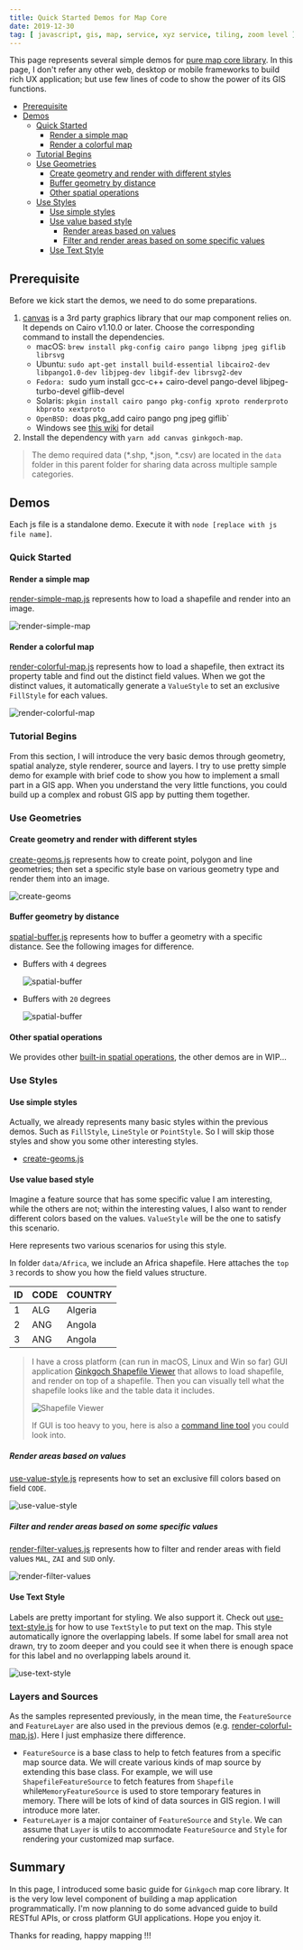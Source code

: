 ```yaml
---
title: Quick Started Demos for Map Core
date: 2019-12-30
tag: [ javascript, gis, map, service, xyz service, tiling, zoom level ]
---
```


This page represents several simple demos for [pure map core library](https://github.com/ginkgoch/node-map). In this page, I don't refer any other web, desktop or mobile frameworks to build rich UX application; but use few lines of code to show the power of its GIS functions.

- [Prerequisite](https://github.com/ginkgoch/map-quick-started-demos/blob/develop/core/README.md#prerequisite)
- [Demos](https://github.com/ginkgoch/map-quick-started-demos/blob/develop/core/README.md#demos)
    - [Quick Started](https://github.com/ginkgoch/map-quick-started-demos/blob/develop/core/README.md#quick-started)
        - [Render a simple map](https://github.com/ginkgoch/map-quick-started-demos/blob/develop/core/README.md#render-a-simple-map)
        - [Render a colorful map](https://github.com/ginkgoch/map-quick-started-demos/blob/develop/core/README.md#render-a-colorful-map)
    - [Tutorial Begins](https://github.com/ginkgoch/map-quick-started-demos/blob/develop/core/README.md#tutorial-begins)
    - [Use Geometries](https://github.com/ginkgoch/map-quick-started-demos/blob/develop/core/README.md#use-geometries)
        - [Create geometry and render with different styles](https://github.com/ginkgoch/map-quick-started-demos/blob/develop/core/README.md#create-geometry-and-render-with-different-styles)
        - [Buffer geometry by distance](https://github.com/ginkgoch/map-quick-started-demos/blob/develop/core/README.md#buffer-geometry-by-distance)
        - [Other spatial operations](https://github.com/ginkgoch/map-quick-started-demos/blob/develop/core/README.md#other-spatial-operations)
    - [Use Styles](https://github.com/ginkgoch/map-quick-started-demos/blob/develop/core/README.md#use-styles)
        - [Use simple styles](https://github.com/ginkgoch/map-quick-started-demos/blob/develop/core/README.md#use-simple-styles)
        - [Use value based style](https://github.com/ginkgoch/map-quick-started-demos/blob/develop/core/README.md#use-value-based-style)
            - [Render areas based on values](https://github.com/ginkgoch/map-quick-started-demos/blob/develop/core/README.md#render-areas-based-on-values)
            - [Filter and render areas based on some specific values](https://github.com/ginkgoch/map-quick-started-demos/blob/develop/core/README.md#filter-and-render-areas-based-on-some-specific-values)
        - [Use Text Style](https://github.com/ginkgoch/map-quick-started-demos/blob/develop/core/README.md#use-text-style)

## Prerequisite

Before we kick start the demos, we need to do some preparations. 

1. [canvas](https://www.npmjs.com/package/canvas) is a 3rd party graphics library that our map component relies on. It depends on Cairo v1.10.0 or later. Choose the corresponding command to install the dependencies.
   * macOS: `brew install pkg-config cairo pango libpng jpeg giflib librsvg`
   * Ubuntu: `sudo apt-get install build-essential libcairo2-dev libpango1.0-dev libjpeg-dev libgif-dev librsvg2-dev`
   *  `Fedora: `sudo yum install gcc-c++ cairo-devel pango-devel libjpeg-turbo-devel giflib-devel
   * Solaris: `pkgin install cairo pango pkg-config xproto renderproto kbproto xextproto`
   *  `OpenBSD: `doas pkg_add cairo pango png jpeg giflib`
   * Windows see [this wiki](https://github.com/Automattic/node-canvas/wiki/Installation:-Windows) for detail
2. Install the dependency with `yarn add canvas ginkgoch-map`.

> The demo required data (*.shp, *.json, *.csv) are located in the `data` folder in this parent folder for sharing data across multiple sample categories.

## Demos

Each js file is a standalone demo. Execute it with `node [replace with js file name]`.

### Quick Started

#### Render a simple map

[render-simple-map.js](https://github.com/ginkgoch/map-quick-started-demos/blob/develop/core/quick-started/render-simple-map.js) represents how to load a shapefile and render into an image.

![render-simple-map](https://github.com/ginkgoch/map-quick-started-demos/raw/develop/core/quick-started/render-simple-map.png)

#### Render a colorful map

[render-colorful-map.js](https://github.com/ginkgoch/map-quick-started-demos/blob/develop/core/quick-started/render-colorful-map.js) represents how to load a shapefile, then extract its property table and find out the distinct field values. When we got the distinct values, it automatically generate a `ValueStyle` to set an exclusive `FillStyle` for each values. 

![render-colorful-map](https://github.com/ginkgoch/map-quick-started-demos/raw/develop/core/quick-started/render-colorful-map.png)

### Tutorial Begins

From this section, I will introduce the very basic demos through geometry, spatial analyze, style renderer, source and layers. I try to use pretty simple demo for example with brief code to show you how to implement a small part in a GIS app. When you understand the very little functions, you could build up a complex and robust GIS app by putting them together.

### Use Geometries

#### Create geometry and render with different styles

[create-geoms.js](https://github.com/ginkgoch/map-quick-started-demos/blob/develop/core/geometries/create-geom.js) represents how to create point, polygon and line geometries; then set a specific style base on various geometry type and render them into an image.

![create-geoms](https://github.com/ginkgoch/map-quick-started-demos/raw/develop/core/geometries/create-geoms.png)

#### Buffer geometry by distance

[spatial-buffer.js](https://github.com/ginkgoch/map-quick-started-demos/blob/develop/core/geometries/spatial-buffer.js) represents how to buffer a geometry with a specific distance. See the following images for difference.

* Buffers with `4` degrees

    ![spatial-buffer](https://github.com/ginkgoch/map-quick-started-demos/raw/develop/core/geometries/spatial-buffer.png)

* Buffers with `20` degrees

    ![spatial-buffer](https://github.com/ginkgoch/map-quick-started-demos/raw/develop/core/geometries/spatial-buffer-1.png)

#### Other spatial operations
We provides other [built-in spatial operations](https://ginkgoch.com/node-geom/classes/spatialops.html), the other demos are in WIP...

### Use Styles

#### Use simple styles

Actually, we already represents many basic styles within the previous demos. Such as `FillStyle`, `LineStyle` or `PointStyle`. So I will skip those styles and show you some other interesting styles.

* [create-geoms.js](https://github.com/ginkgoch/map-quick-started-demos/blob/develop/core/geometries/create-geom.js)

#### Use value based style

Imagine a feature source that has some specific value I am interesting, while the others are not; within the interesting values, I also want to render different colors based on the values. `ValueStyle` will be the one to satisfy this scenario.

Here represents two various scenarios for using this style.

In folder `data/Africa`, we include an Africa shapefile. Here attaches the `top 3` records to show you how the field values structure.

| ID   | CODE | COUNTRY |
| ---- | ---- | ------- |
| 1    | ALG  | Algeria |
| 2    | ANG  | Angola  |
| 3    | ANG  | Angola  |

> I have a cross platform (can run in macOS, Linux and Win so far) GUI application [Ginkgoch Shapefile Viewer](https://github.com/ginkgoch/node-shapefile-viewer/releases) that allows to load shapefile, and render on top of a shapefile. Then you can visually tell what the shapefile looks like and the table data it includes.
>
> ![Shapefile Viewer](https://github.com/ginkgoch/node-shapefile-viewer/raw/develop/screenshots/overview.png)
>
> If GUI is too heavy to you, here is also a [command line tool](https://github.com/ginkgoch/node-shapefile-cli) you could look into.

##### Render areas based on values

[use-value-style.js](https://github.com/ginkgoch/map-quick-started-demos/blob/develop/core/styles/use-value-style.js) represents how to set an exclusive fill colors based on field `CODE`.

![use-value-style](https://github.com/ginkgoch/map-quick-started-demos/raw/develop/core/styles/use-value-style.png)

##### Filter and render areas based on some specific values

[render-filter-values.js](https://github.com/ginkgoch/map-quick-started-demos/blob/develop/core/styles/render-filter-values.js) represents how to filter and render areas with field values `MAL`,  `ZAI` and `SUD` only.

![render-filter-values](https://github.com/ginkgoch/map-quick-started-demos/raw/develop/core/styles/render-filter-values.png)

#### Use Text Style

Labels are pretty important for styling. We also support it. Check out [use-text-style.js](styles/use-text-style) for how to use `TextStyle` to put text on the map. This style automatically ignore the overlapping labels. If some label for small area not drawn, try to zoom deeper and you could see it when there is enough space for this label and no overlapping labels around it.

![use-text-style](https://github.com/ginkgoch/map-quick-started-demos/raw/develop/core/styles/use-text-style.png)

### Layers and Sources

As the samples represented previously, in the mean time, the `FeatureSource` and `FeatureLayer` are also used in the previous demos (e.g. [render-colorful-map.js](https://github.com/ginkgoch/map-quick-started-demos/blob/develop/core/quick-started/render-colorful-map.js)). Here I just emphasize there difference. 

* `FeatureSource` is a base class to help to fetch features from a specific map source data. We will create various kinds of map source by extending this base class. For example, we will use `ShapefileFeatureSource` to fetch features from `Shapefile` while`MemoryFeatureSource` is used to store temporary features in memory. There will be lots of kind of data sources in GIS region. I will introduce more later.
* `FeatureLayer` is a major container of `FeatureSource` and `Style`. We can assume that `Layer` is utils to accommodate `FeatureSource` and `Style` for rendering your customized map surface.

## Summary

In this page, I introduced some basic guide for `Ginkgoch` map core library. It is the very low level component of building a map application programmatically. I'm now planning to do some advanced guide to build RESTful APIs, or cross platform GUI applications. Hope you enjoy it. 

Thanks for reading, happy mapping !!!